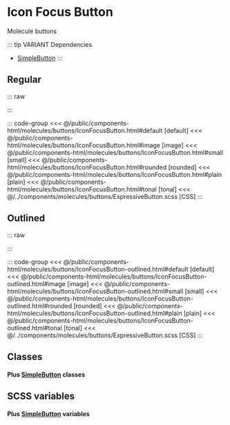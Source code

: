 # Icon Focus Button
<Badge type="tip">Molecule</Badge> <Badge type="info">buttons</Badge>

::: tip VARIANT Dependencies
- [SimpleButton](/atoms/buttons/SimpleButton.md)
:::

## Regular

::: raw
<div class="dev-section">
    <!--@include: ../../public/components-html/molecules/buttons/IconFocusButton.html -->
</div>
:::

::: code-group
<<< @/public/components-html/molecules/buttons/IconFocusButton.html#default [default]
<<< @/public/components-html/molecules/buttons/IconFocusButton.html#image [image]
<<< @/public/components-html/molecules/buttons/IconFocusButton.html#small [small]
<<< @/public/components-html/molecules/buttons/IconFocusButton.html#rounded [rounded]
<<< @/public/components-html/molecules/buttons/IconFocusButton.html#plain [plain]
<<< @/public/components-html/molecules/buttons/IconFocusButton.html#tonal [tonal]
<<< @/../components/molecules/buttons/ExpressiveButton.scss [CSS]
:::


## Outlined

::: raw
<div class="dev-section">
    <!--@include: ../../public/components-html/molecules/buttons/IconFocusButton-outlined.html -->
</div>
:::

::: code-group
<<< @/public/components-html/molecules/buttons/IconFocusButton-outlined.html#default [default]
<<< @/public/components-html/molecules/buttons/IconFocusButton-outlined.html#image [image]
<<< @/public/components-html/molecules/buttons/IconFocusButton-outlined.html#small [small]
<<< @/public/components-html/molecules/buttons/IconFocusButton-outlined.html#rounded [rounded]
<<< @/public/components-html/molecules/buttons/IconFocusButton-outlined.html#plain [plain]
<<< @/public/components-html/molecules/buttons/IconFocusButton-outlined.html#tonal [tonal]
<<< @/../components/molecules/buttons/ExpressiveButton.scss [CSS]
:::

## Classes
#### Plus [SimpleButton](/atoms/buttons/SimpleButton) classes

## SCSS variables
#### Plus [SimpleButton](/atoms/buttons/SimpleButton) variables

<style lang="scss">
@use "docs/theme.scss" as theme;
@use "components/molecules/buttons/IconFocusButton.scss" as * with (
    $color: theme.$primary-color,
    $active-color: theme.$secondary-color,
);
</style>